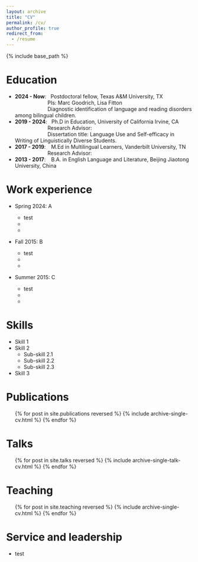 ```yaml
---
layout: archive
title: "CV"
permalink: /cv/
author_profile: true
redirect_from:
  - /resume
---
```


{% include base_path %}

Education
======
* **2024 - Now**: &nbsp; Postdoctoral fellow, Texas A&M University, TX  
&emsp;&emsp;&emsp;&emsp;&emsp;&emsp; PIs: Marc Goodrich, Lisa Fitton  
&emsp;&emsp;&emsp;&emsp;&emsp;&emsp; Diagnostic identification of language and reading disorders among bilingual children.
* **2019 - 2024**: &nbsp; Ph.D in Education, University of California Irvine, CA  
&emsp;&emsp;&emsp;&emsp;&emsp;&emsp; Research Advisor:  
&emsp;&emsp;&emsp;&emsp;&emsp;&emsp; Dissertation title: Language Use and Self-efficacy in Writing of Linguistically Diverse Students.
* **2017 - 2019**: &ensp; M.Ed in Multilingual Learners, Vanderbilt University, TN  
&emsp;&emsp;&emsp;&emsp;&emsp;&emsp; Research Advisor: 
* **2013 - 2017**: &ensp; B.A. in English Language and Literature, Beijing Jiaotong University, China

Work experience
======
* Spring 2024: A
  * test
  * 
  * 

* Fall 2015: B
  * test
  * 
  * 

* Summer 2015: C
  * test
  * 
  * 
  
Skills
======
* Skill 1
* Skill 2
  * Sub-skill 2.1
  * Sub-skill 2.2
  * Sub-skill 2.3
* Skill 3

Publications
======
  <ul>{% for post in site.publications reversed %}
    {% include archive-single-cv.html %}
  {% endfor %}</ul>
  
Talks
======
  <ul>{% for post in site.talks reversed %}
    {% include archive-single-talk-cv.html  %}
  {% endfor %}</ul>
  
Teaching
======
  <ul>{% for post in site.teaching reversed %}
    {% include archive-single-cv.html %}
  {% endfor %}</ul>
  
Service and leadership
======
* test
